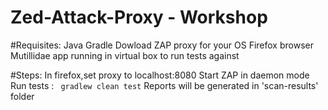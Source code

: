 # Zed-Attack-Proxy - Workshop

#Requisites:
	 Java
	 Gradle
	 Dowload ZAP proxy for your OS
	 Firefox browser
	 Mutillidae app running in virtual box to run tests against
 
 #Steps:
	 In firefox,set proxy to localhost:8080
	 Start ZAP in daemon mode 
	 Run tests : ``` gradlew clean test```
	 Reports will be generated in 'scan-results' folder
	 
